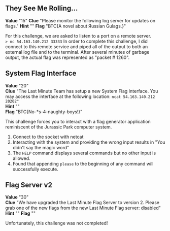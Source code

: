 ## They See Me Rolling...
**Value** "15"
**Clue** "Please monitor the following log server for updates on flags."
**Hint** ""
**Flag** "BTC{A novel about Яussian Gulags.}"

For this challenge, we are asked to listen to a port on a remote server.  
`> nc 54.163.140.212 33333`
In order to complete this challenge, I did connect to this remote service and piped all of the output to both an external log file and to the terminal.  After several minutes of garbage output, the actual flag was represented as "packet # 1260". 

## System Flag Interface
**Value** "20"  
**Clue** "The Last Minute Team has setup a new System Flag Interface. You may access the interface at the following location:
`ncat 54.163.140.212 20202"`  
**Hint** ""  
**Flag** "BTC{No-*s-4-naughty-boys!}"  

This challenge forces you to interact with a flag generator application reminiscent of the Jurassic Park computer system.  

1. Connect to the socket with netcat
2. Interacting with the system and providing the wrong input results in "You didn't say the magic word" 
3. The `HELP` command displays several commands but no other input is allowed. 
4. Found that appending `please` to the beginning of any command will successfully execute. 

## Flag Server v2
**Value** "30"  
**Clue** "We have upgraded the Last Minute Flag Server to version 2. Please grab one of the new flags from the new Last Minute Flag server: disabled"  
**Hint** ""
**Flag** "" 

Unfortunately, this challenge was not completed!
